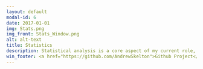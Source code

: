 ```yaml
---
layout: default
modal-id: 6
date: 2017-01-01
img: Stats.png
img_front: Stats_Window.png
alt: alt-text
title: Statistics
description: Statistical analysis is a core aspect of my current role, as such I've become highly capable of taking high level concepts and applying them to very large datasets. An example of which is with a recent eQTL study I analysed, where the PI wanted a bespoke analysis, and standard packages couldn't offer a solution. An eQTL analysis involves looking for a trend in expression, based on a patient's genotype to identify disease traits. The bespoke analysis involved running a simple linear regression, over hundreds of thousands of combinations, and evolved to implementing a Multinomial Log-linear Model. This kind of model allowed us to identify disease specific eQTLs. The github project is available in the link below.
win_footer: <a href="https://github.com/AndrewSkelton">Github Project</a>
---
```

